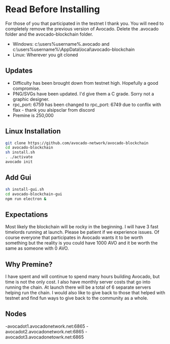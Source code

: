 # Read Before Installing

For those of you that participated in the testnet I thank you. You will need to completely remove the previous version of Avocado. Delete the .avocado folder and the avocado-blockchain folder.

- Windows: c:\users\%username%\.avocado and c:\users\%username%\AppData\local\avocado-blockchain
- Linux: Wherever you git cloned

## Updates

- Difficulty has been brought down from testnet high. Hopefully a good compromise.
- PNG/SVGs have been updated. I'd give them a C grade. Sorry not a graphic designer.
- rpc_port: 6759 has been changed to rpc_port: 6749 due to conflix with flax - thank you alsipsclar from discord
- Premine is 250,000

## Linux Installation

```sh
git clone https://github.com/avocado-network/avocado-blockchain
cd avocado-blockchain
sh install.sh
. ./activate
avocado init
```
## Add Gui
```sh
sh install-gui.sh
cd avocado-blockchain-gui
npm run electron &
```
## Expectations

Most likely the blockchain will be rocky in the beginning. I will have 3 fast timelords running at launch. Please be patient if we experience issues. Of course everyone that participates in Avocado wants it to be worth something but the reality is you could have 1000 AVO and it be worth the same as someone with 0 AVO.


## Why Premine?

I have spent and will continue to spend many hours building Avocado, but time is not the only cost. I also have monthly server costs that go into running the chain. At launch there will be a total of 6 separate servers helping run the chain. I would also like to give back to those that helped with testnet and find fun ways to give back to the community as a whole.

## Nodes

-avocadot1.avocadonetwork.net:6865
-avocadot2.avocadonetwork.net:6865
-avocadot3.avocadonetowrk.net:6865

